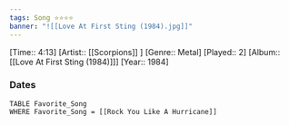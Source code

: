 ```yaml
---
tags: Song ⭐⭐⭐⭐ 
banner: "![[Love At First Sting (1984).jpg]]"
---
```

[Time:: 4:13]
[Artist:: [[Scorpions]] ]
[Genre:: Metal]
[Played:: 2]
[Album:: [[Love At First Sting (1984)]]]
[Year:: 1984]
### Dates
````dataview
TABLE Favorite_Song
WHERE Favorite_Song = [[Rock You Like A Hurricane]]
````